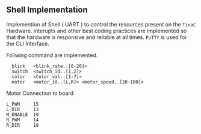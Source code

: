 ## Shell Implementation
Implemention of Shell ( UART ) to control the resources present on the ```TivaC``` Hardware.
Interupts and other best coding practices are implemented so that the hardware is responsive and
reliable at all times. ```PuTTY``` is used for the CLI Interface.  
  
  Follwing command are implemented.
  ```commands
    blink   <blink_rate..[0-20]>                  
    switch  <switch_id..[1,2]>                
    color   <Color_val..[1-7]>                
    motor   <motor_id..[L,R]> <motor_speed..[20-100]>    
  ```
  Motor Connection to board

```connection
L_PWM     15  
L_DIR     13
M_ENABLE  19 
R_PWM     14
R_DIR     18
```
